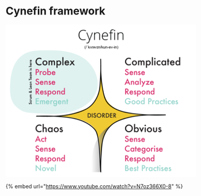 # Cynefin framework

![](../.gitbook/assets/image%20%283%29.png)

{% embed url="https://www.youtube.com/watch?v=N7oz366X0-8" %}

